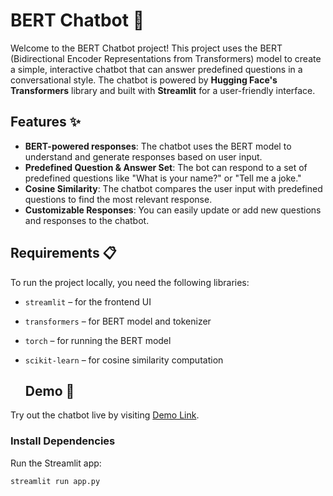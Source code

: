 # BERT Chatbot 🤖

Welcome to the BERT Chatbot project! This project uses the BERT (Bidirectional Encoder Representations from Transformers) model to create a simple, interactive chatbot that can answer predefined questions in a conversational style. The chatbot is powered by **Hugging Face's Transformers** library and built with **Streamlit** for a user-friendly interface.

## Features ✨
- **BERT-powered responses**: The chatbot uses the BERT model to understand and generate responses based on user input.
- **Predefined Question & Answer Set**: The bot can respond to a set of predefined questions like "What is your name?" or "Tell me a joke."
- **Cosine Similarity**: The chatbot compares the user input with predefined questions to find the most relevant response.
- **Customizable Responses**: You can easily update or add new questions and responses to the chatbot.

## Requirements 📋

To run the project locally, you need the following libraries:

- `streamlit` – for the frontend UI
- `transformers` – for BERT model and tokenizer
- `torch` – for running the BERT model
- `scikit-learn` – for cosine similarity computation

  ## Demo 🎥
Try out the chatbot live by visiting [Demo Link](http://localhost:8501.streamlitapp.com).

### Install Dependencies

 Run the Streamlit app:
   ```bash
   streamlit run app.py



